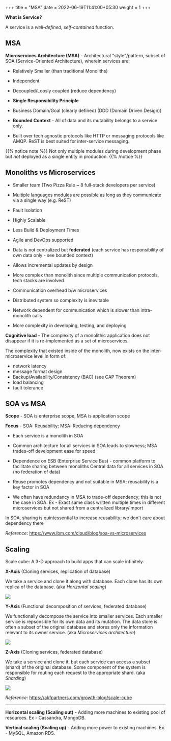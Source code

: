 +++
title = "MSA"
date = 2022-06-19T11:41:00+05:30
weight = 1
+++

**What is Service?**

A service is a _well-defined_, _self-contained_ function.

## MSA

**Microservices Architecture (MSA)** - Architectural "style"/pattern, subset of SOA (Service-Oriented Architecture), wherein services are:

- Relatively Smaller (than traditional Monoliths)

- Independent

- Decoupled/Loosly coupled (reduce dependency)

- **Single Responsibility Principle**

- Business Domain/Goal (clearly defined) (DDD (Domain Driven Design))

- **Bounded Context** - All of data and its mutability belongs to a service only.

- Built over tech agnostic protocols like HTTP or messaging protocols like AMQP. ReST is best suited for inter-service messaging.

{{% notice note %}}
Not only multiple modules during development phase but _not_ deployed as a single entity in production.
{{% /notice %}}

## Monoliths vs Microservices

- Smaller team (Two Pizza Rule ~ 8 full-stack developers per service)
- Multiple languages modules are possible as long as they communicate via a single way (e.g. ReST)
- Fault Isolation
- Highly Scalable
- Less Build & Deployment Times
- Agile and DevOps supported
- Data is not centralized but **federated** (each service has responsibility of own data only - see bounded context)
- Allows incremental updates by design

- More complex than monolith since multiple communication protocols, tech stacks are involved
- Communication overhead b/w microservices
- Distributed system so complexity is inevitable
- Network dependent for communication which is slower than intra-monolith calls
- More complexity in developing, testing, and deploying

**Cognitive load** - The complexity of a monolithic application does not disappear if it is re-implemented as a set of microservices.

The complexity that existed inside of the monolith, now exists on the inter-microservice level in form of:
- network latency
- message format design
- Backup/Availability/Consistency (BAC) (see CAP Theorem)
- load balancing
- fault tolerance

## SOA vs MSA

**Scope** - SOA is enterprise scope, MSA is application scope

**Focus** - SOA: Reusability; MSA: Reducing dependency

- Each service is a monolith in SOA

- Common architecture for all services in SOA leads to slowness; MSA trades-off development ease for speed

- Dependence on ESB (Enterprise Service Bus) - common platform to facilitate sharing between monoliths
Central data for all services in SOA (no federation of data)

- Reuse promotes dependency and not suitable in MSA; reusability is a key factor in SOA

- We often have redundancy in MSA to trade-off dependency; this is not the case in SOA. Ex - Exact same class written multiple times in different microservices but not shared from a centralized library/import

In SOA, sharing is quintessential to increase reusability; we don't care about dependency there

_Reference_: https://www.ibm.com/cloud/blog/soa-vs-microservices

## Scaling
Scale cube: A 3-D approach to build apps that can scale infinitely.

**X-Axis** (Cloning services, replication of database)

We take a service and clone it along with database. Each clone has its own replica of the database. (aka _Horizontal scaling_)

![](https://i.imgur.com/AiRvczI.png)

**Y-Axis** (Functional decomposition of services, federated database)

We functionally decompose the service into smaller services. Each smaller service is repsonsible for its own data and its mutation. The data store is often a subset of the original database and stores only the information relevant to its owner service. (aka _Microservices architecture_)

![](https://i.imgur.com/sKF4Acn.png)

**Z-Axis** (Cloning services, federated database)

We take a service and clone it, but each service can access a subset (shard) of the original database. Some component of the system is responsible for routing each request to the appropriate shard. (aka _Sharding_)

![](https://i.imgur.com/JjYsnIr.png)

_Reference_: https://akfpartners.com/growth-blog/scale-cube

---
**Horizontal scaling (Scaling out)** - Adding more machines to existing pool of resources. Ex - Cassandra, MongoDB.

**Vertical scaling (Scaling up)** - Adding more power to existing machines. Ex - MySQL, Amazon RDS.